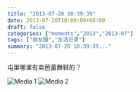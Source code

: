 ```yaml
---
title: "2013-07-20 10:39:39"
date: 2013-07-20T10:00:00+08:00
draft: false
categories: ["moments","2013","2013-07"]
tags: ["朋友圈","生活记录"]
summary: "2013-07-20 10:39:39..."
---
```


屯里哪里有卖芭蕾舞鞋的？

![Media 1](/Moments/photos/2013-07-20/201307201039390.jpg)
![Media 2](/Moments/photos/2013-07-20/201307201039391.jpg)
